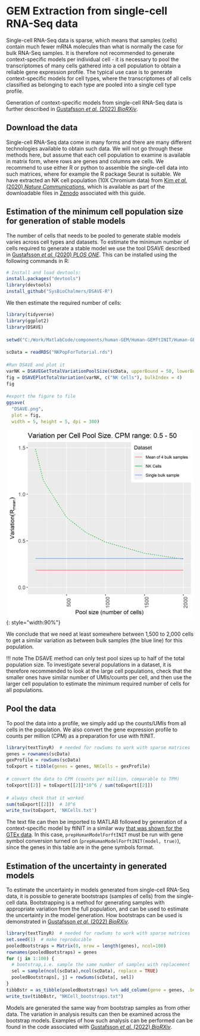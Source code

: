 # GEM Extraction from single-cell RNA-Seq data

Single-cell RNA-Seq data is sparse, which means that samples (cells) contain much fewer mRNA molecules than what is normally the case for bulk RNA-Seq samples. It is therefore not recommended to generate context-specific models per individual cell - it is necessary to pool the transcriptomes of many cells gathered into a cell population to obtain a reliable gene expression profile. The typical use case is to generate context-specific models for cell types, where the transcriptomes of all cells classified as belonging to each type are pooled into a single cell type profile.

Generation of context-specific models from single-cell RNA-Seq data is further described in [Gustafsson *et al.* (2022) *BioRXiv*](https://doi.org/10.1101/2022.04.25.489379).

## Download the data
Single-cell RNA-Seq data come in many forms and there are many different technologies available to obtain such data. We will not go through these methods here, but assume that each cell population to examine is available in matrix form, where rows are genes and columns are cells. We recommend to use either R or python to assemble the single-cell data into such matrices, where for example the R package Seurat is suitable. We have extracted an NK cell population (10X Chromium data) from [Kim *et al.* (2020) *Nature Communications*](https://www.nature.com/articles/s41467-020-16164-1), which is available as part of the downloadable files in [Zenodo](https://doi.org/10.5281/zenodo.6811073) associated with this guide.

## Estimation of the minimum cell population size for generation of stable models

The number of cells that needs to be pooled to generate stable models varies across cell types and datasets. To estimate the minimum number of cells required to generate a stable model we use the tool DSAVE described in [Gustafsson *et al.* (2020) *PLOS ONE*](https://journals.plos.org/plosone/article?id=10.1371/journal.pone.0243360). This can be installed using the following commands in R:


```R
# Install and load devtools:
install.packages("devtools")
library(devtools)
install_github("SysBioChalmers/DSAVE-R")
```

We then estimate the required number of cells:

```R
library(tidyverse)
library(ggplot2)
library(DSAVE)

setwd("C:/Work/MatlabCode/components/human-GEM/Human-GEMftINIT/Human-GEM/tutorials/ftINIT")

scData = readRDS("NKPopForTutorial.rds")

#Run DSAVE and plot it
varNK = DSAVEGetTotalVariationPoolSize(scData, upperBound = 50, lowerBound = 5e-1)
fig = DSAVEPlotTotalVariation(varNK, c("NK Cells"), bulkIndex = 4)
fig

#export the figure to file
ggsave(
  "DSAVE.png",
  plot = fig,
  width = 5, height = 5, dpi = 300)
```

![GEM task comparison](img/DSAVE.png){: style="width:90%"}

We conclude that we need at least somewhere between 1,500 to 2,000 cells to get a similar variation as between bulk samples (the blue line) for this population. 

!!! note
	The DSAVE method can only test pool sizes up to half of the total population size. To investigate several populations in a dataset, it is therefore recommended to look at the large cell populations, check that the smaller ones have similar number of UMIs/counts per cell, and then use the larger cell population to estimate the minimum required number of cells for all populations.


## Pool the data

To pool the data into a profile, we simply add up the counts/UMIs from all cells in the population. We also convert the gene expression profile to counts per million (CPM) as a preparation for use with ftINIT.

```R
library(textTinyR)  # needed for rowSums to work with sparse matrices
genes = rownames(scData)
gexProfile = rowSums(scData)
toExport = tibble(genes = genes, NKCells = gexProfile)

# convert the data to CPM (counts per million, comparable to TPM)
toExport[[2]] = toExport[[2]]*10^6 / sum(toExport[[2]])

# always check that it worked
sum(toExport[[2]])  # 10^6
write_tsv(toExport, 'NKCells.txt')
```

The text file can then be imported to MATLAB followed by generation of a context-specific model by ftINIT in a similar way [that was shown for the GTEx data](gem_extraction.md). In this case, `prepHumanModelForftINIT` must be run with gene symbol conversion turned on (`prepHumanModelForftINIT(model, true)`), since the genes in this table are in the gene symbols format.

## Estimation of the uncertainty in generated models

To estimate the uncertainty in models generated from single-cell RNA-Seq data, it is possible to generate bootstraps (samples of cells) from the single-cell data. Bootstrapping is a method for generating samples with appropriate variation from the full population, and can be used to estimate the uncertainty in the model generation. How bootstraps can be used is demonstrated in [Gustafsson *et al.* (2022) *BioRXiv*](https://doi.org/10.1101/2022.04.25.489379).

```R
library(textTinyR)  # needed for rowSums to work with sparse matrices
set.seed(1)  # make reproducible
pooledBootstraps = Matrix(0, nrow = length(genes), ncol=100)
rownames(pooledBootstraps) = genes
for (j in 1:100) {
  # bootstrap,i.e. sample the same number of samples with replacement 
  sel = sample(ncol(scData),ncol(scData), replace = TRUE) 
  pooledBootstraps[, j] = rowSums(scData[, sel])
}
tibbBstr = as_tibble(pooledBootstraps) %>% add_column(gene = genes, .before = 1)
write_tsv(tibbBstr, "NKCell_bootstraps.txt")
```

Models are generated the same way from bootstrap samples as from other data. The variation in analysis results can then be examined across the bootstrap models. Examples of how such analysis can be performed can be found in the code associated with [Gustafsson *et al.* (2022) *BioRXiv*](https://doi.org/10.1101/2022.04.25.489379).






